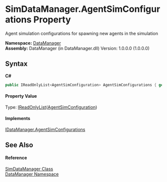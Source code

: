 # SimDataManager.AgentSimConfigurations Property 
 

Agent simulation configurations for spawning new agents in the simulation

**Namespace:**&nbsp;<a href="699cd2d6-1481-41f2-ef8c-776ba4af1388">DataManager</a><br />**Assembly:**&nbsp;DataManager (in DataManager.dll) Version: 1.0.0.0 (1.0.0.0)

## Syntax

**C#**<br />
``` C#
public IReadOnlyList<AgentSimConfiguration> AgentSimConfigurations { get; }
```


#### Property Value
Type: <a href="http://msdn2.microsoft.com/en-us/library/hh192385" target="_blank">IReadOnlyList</a>(<a href="96b4d6ec-734e-0b2b-160b-fc797389ee53">AgentSimConfiguration</a>)

#### Implements
<a href="b65b39a9-d515-3d7d-5011-a7219d156f9f">IDataManager.AgentSimConfigurations</a><br />

## See Also


#### Reference
<a href="c932baac-c60b-aa6f-f5c0-a68d804542cd">SimDataManager Class</a><br /><a href="699cd2d6-1481-41f2-ef8c-776ba4af1388">DataManager Namespace</a><br />